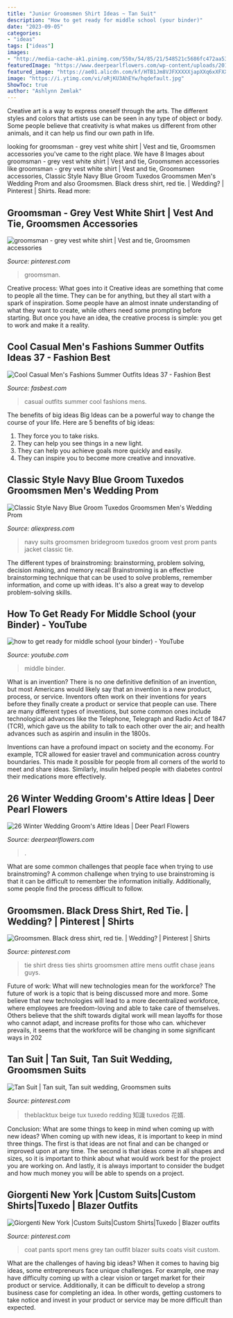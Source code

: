 ```yaml
---
title: "Junior Groomsmen Shirt Ideas ~ Tan Suit"
description: "How to get ready for middle school (your binder)"
date: "2023-09-05"
categories:
- "ideas"
tags: ["ideas"]
images:
- "http://media-cache-ak1.pinimg.com/550x/54/85/21/548521c5686fc472aa531d0e68662103.jpg"
featuredImage: "https://www.deerpearlflowers.com/wp-content/uploads/2015/09/Winter-Wedding-Grooms-Attire-Ideas.jpg"
featured_image: "https://ae01.alicdn.com/kf/HTB1Jm8VJFXXXXXjapXXq6xXFXXXH/Classic-Style-Navy-Blue-Groom-Tuxedos-Groomsmen-Men-s-Wedding-Prom-Suits-Bridegroom-Jacket-Pants-Vest.jpg"
image: "https://i.ytimg.com/vi/oRjKU3AhEYw/hqdefault.jpg"
ShowToc: true
author: "Ashlynn Zemlak"
---
```



Creative art is a way to express oneself through the arts. The different styles and colors that artists use can be seen in any type of object or body. Some people believe that creativity is what makes us different from other animals, and it can help us find our own path in life.

	

		
looking for groomsman - grey vest white shirt | Vest and tie, Groomsmen accessories you've came to the right place. We have 8 Images about groomsman - grey vest white shirt | Vest and tie, Groomsmen accessories like groomsman - grey vest white shirt | Vest and tie, Groomsmen accessories, Classic Style Navy Blue Groom Tuxedos Groomsmen Men&#039;s Wedding Prom and also Groomsmen. Black dress shirt, red tie. | Wedding? | Pinterest | Shirts. Read more:
		
    
## Groomsman - Grey Vest White Shirt | Vest And Tie, Groomsmen Accessories

<img loading=lazy src="http://media-cache-ak1.pinimg.com/550x/54/85/21/548521c5686fc472aa531d0e68662103.jpg" onerror="this.onerror=null;this.src='https://tse3.mm.bing.net/th?id=OIP.NyJvPu6b0sluBZV134OFjAHaPw&amp;pid=15.1';" alt="groomsman - grey vest white shirt | Vest and tie, Groomsmen accessories">

_Source: pinterest.com_

>groomsman. 

	

Creative process: What goes into it
Creative ideas are something that come to people all the time. They can be for anything, but they all start with a spark of inspiration. Some people have an almost innate understanding of what they want to create, while others need some prompting before starting. But once you have an idea, the creative process is simple: you get to work and make it a reality.

    
## Cool Casual Men&#039;s Fashions Summer Outfits Ideas 37 - Fashion Best

<img loading=lazy src="https://fasbest.com/wp-content/uploads/2018/02/Cool-Casual-Mens-Fashions-Summer-Outfits-Ideas-37.jpg" onerror="this.onerror=null;this.src='https://tse2.mm.bing.net/th?id=OIP.kDSdTOxkAUE0XGdyb2IougHaLG&amp;pid=15.1';" alt="Cool Casual Men&#039;s Fashions Summer Outfits Ideas 37 - Fashion Best">

_Source: fasbest.com_

>casual outfits summer cool fashions mens. 

	

The benefits of big ideas
Big Ideas can be a powerful way to change the course of your life. Here are 5 benefits of big ideas:
1. They force you to take risks.
2. They can help you see things in a new light.
3. They can help you achieve goals more quickly and easily.
4. They can inspire you to become more creative and innovative.

    
## Classic Style Navy Blue Groom Tuxedos Groomsmen Men&#039;s Wedding Prom

<img loading=lazy src="https://ae01.alicdn.com/kf/HTB1Jm8VJFXXXXXjapXXq6xXFXXXH/Classic-Style-Navy-Blue-Groom-Tuxedos-Groomsmen-Men-s-Wedding-Prom-Suits-Bridegroom-Jacket-Pants-Vest.jpg" onerror="this.onerror=null;this.src='https://tse1.mm.bing.net/th?id=OIP.zCOkiB_z_L_iTyySyhsOYAHaJg&amp;pid=15.1';" alt="Classic Style Navy Blue Groom Tuxedos Groomsmen Men&#039;s Wedding Prom">

_Source: aliexpress.com_

>navy suits groomsmen bridegroom tuxedos groom vest prom pants jacket classic tie. 

	

The different types of brainstroming: brainstorming, problem solving, decision making, and memory recall
Brainstroming is an effective brainstorming technique that can be used to solve problems, remember information, and come up with ideas. It's also a great way to develop problem-solving skills.

    
## How To Get Ready For Middle School (your Binder) - YouTube

<img loading=lazy src="https://i.ytimg.com/vi/oRjKU3AhEYw/hqdefault.jpg" onerror="this.onerror=null;this.src='https://tse1.mm.bing.net/th?id=OIP.CcFfg-PGiJo8cjaEhUpMuQHaFj&amp;pid=15.1';" alt="how to get ready for middle school (your binder) - YouTube">

_Source: youtube.com_

>middle binder. 

	

What is an invention?
There is no one definitive definition of an invention, but most Americans would likely say that an invention is a new product, process, or service.  Inventors often work on their inventions for years before they finally create a product or service that people can use. 
There are many different types of inventions, but some common ones include technological advances like the Telephone, Telegraph and Radio Act of 1847 (TCR), which gave us the ability to talk to each other over the air; and health advances such as aspirin and insulin in the 1800s. 

Inventions can have a profound impact on society and the economy. For example, TCR allowed for easier travel and communication across country boundaries. This made it possible for people from all corners of the world to meet and share ideas. Similarly, insulin helped people with diabetes control their medications more effectively.

    
## 26 Winter Wedding Groom&#039;s Attire Ideas | Deer Pearl Flowers

<img loading=lazy src="https://www.deerpearlflowers.com/wp-content/uploads/2015/09/Winter-Wedding-Grooms-Attire-Ideas.jpg" onerror="this.onerror=null;this.src='https://tse4.mm.bing.net/th?id=OIP.rN1YZpgYT6FM5h-mqyq1TAHaLH&amp;pid=15.1';" alt="26 Winter Wedding Groom&#039;s Attire Ideas | Deer Pearl Flowers">

_Source: deerpearlflowers.com_

>. 

	

What are some common challenges that people face when trying to use brainstroming?
A common challenge when trying to use brainstroming is that it can be difficult to remember the information initially. Additionally, some people find the process difficult to follow.

    
## Groomsmen. Black Dress Shirt, Red Tie. | Wedding? | Pinterest | Shirts

<img loading=lazy src="https://s-media-cache-ak0.pinimg.com/736x/51/a9/54/51a954a91ca9aa70bcc779862626a189.jpg" onerror="this.onerror=null;this.src='https://tse3.mm.bing.net/th?id=OIP.2vB7lIN5LE2yokGK9KbxZwHaLH&amp;pid=15.1';" alt="Groomsmen. Black dress shirt, red tie. | Wedding? | Pinterest | Shirts">

_Source: pinterest.com_

>tie shirt dress ties shirts groomsmen attire mens outfit chase jeans guys. 

	

Future of work: What will new technologies mean for the workforce?
The future of work is a topic that is being discussed more and more. Some believe that new technologies will lead to a more decentralized workforce, where employees are freedom-loving and able to take care of themselves. Others believe that the shift towards digital work will mean layoffs for those who cannot adapt, and increase profits for those who can. whichever prevails, it seems that the workforce will be changing in some significant ways in 202
    
## Tan Suit | Tan Suit, Tan Suit Wedding, Groomsmen Suits

<img loading=lazy src="https://i.pinimg.com/736x/ec/91/e3/ec91e3395b0bf5a2e2581574ecc54a6e--our-wedding-wedding-parties.jpg" onerror="this.onerror=null;this.src='https://tse1.mm.bing.net/th?id=OIP.7c829Hw7W1YS3f8JCnrpsAHaJ3&amp;pid=15.1';" alt="Tan Suit | Tan suit, Tan suit wedding, Groomsmen suits">

_Source: pinterest.com_

>theblacktux beige tux tuxedo redding 知識 tuxedos 花婿. 

	

Conclusion: What are some things to keep in mind when coming up with new ideas?
When coming up with new ideas, it is important to keep in mind three things. The first is that ideas are not final and can be changed or improved upon at any time. The second is that ideas come in all shapes and sizes, so it is important to think about what would work best for the project you are working on. And lastly, it is always important to consider the budget and how much money you will be able to spends on a project.

    
## Giorgenti New York |Custom Suits|Custom Shirts|Tuxedo | Blazer Outfits

<img loading=lazy src="https://i.pinimg.com/736x/6a/dc/8f/6adc8f8f367fe686a7ec76b0791ea733.jpg" onerror="this.onerror=null;this.src='https://tse3.mm.bing.net/th?id=OIP.XjU-sHmmnaOgbBEdnIa5TwAAAA&amp;pid=15.1';" alt="Giorgenti New York |Custom Suits|Custom Shirts|Tuxedo | Blazer outfits">

_Source: pinterest.com_

>coat pants sport mens grey tan outfit blazer suits coats visit custom. 

	

What are the challenges of having big ideas?
When it comes to having big ideas, some entrepreneurs face unique challenges. For example, one may have difficulty coming up with a clear vision or target market for their product or service. Additionally, it can be difficult to develop a strong business case for completing an idea. In other words, getting customers to take notice and invest in your product or service may be more difficult than expected.

